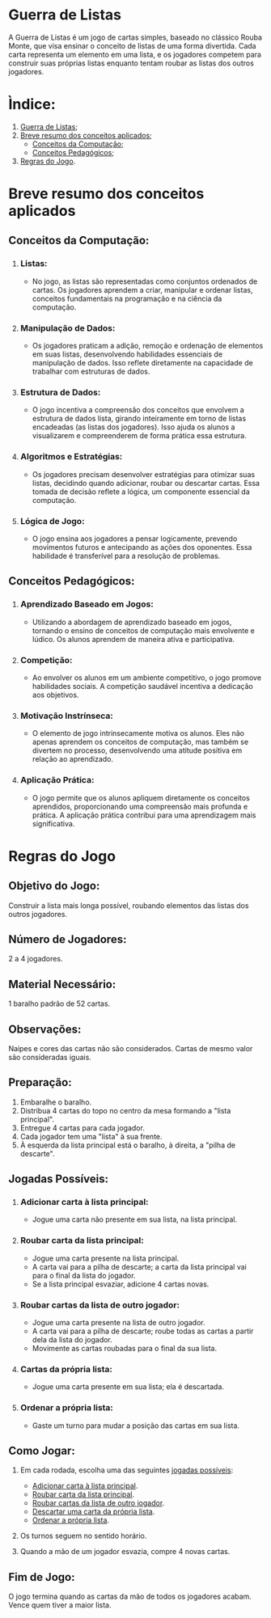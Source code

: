 # Guerra de Listas
 A Guerra de Listas é um jogo de cartas simples, baseado no clássico Rouba Monte, que visa ensinar o conceito de listas de uma forma divertida. Cada carta representa um elemento em uma lista, e os jogadores competem para construir suas próprias listas enquanto tentam roubar as listas dos outros jogadores.

# Ìndice:
1. [Guerra de Listas](#guerra-de-listas);
2. [Breve resumo dos conceitos aplicados](#breve-resumo-dos-conceitos-aplicados);
    - [Conceitos da Computação](#conceitos-da-Computação);
    - [Conceitos Pedagógicos](#conceitos-pedagógicos);
3. [Regras do Jogo](#regras-do-jogo).

# Breve resumo dos conceitos aplicados
## Conceitos da Computação:
1. ### Listas:
    - No jogo, as listas são representadas como conjuntos ordenados de cartas. Os jogadores aprendem a criar, manipular e ordenar listas, conceitos fundamentais na programação e na ciência da computação.

2. ### Manipulação de Dados:
    - Os jogadores praticam a adição, remoção e ordenação de elementos em suas listas, desenvolvendo habilidades essenciais de manipulação de dados. Isso reflete diretamente na capacidade de trabalhar com estruturas de dados.

3. ### Estrutura de Dados:
    - O jogo incentiva a compreensão dos conceitos que envolvem a estrutura de dados lista, girando inteiramente em torno de listas encadeadas (as listas dos jogadores). Isso ajuda os alunos a visualizarem e compreenderem de forma prática essa estrutura.

4. ### Algoritmos e Estratégias:
    - Os jogadores precisam desenvolver estratégias para otimizar suas listas, decidindo quando adicionar, roubar ou descartar cartas. Essa tomada de decisão reflete a lógica, um componente essencial da computação.

5. ### Lógica de Jogo:
    - O jogo ensina aos jogadores a pensar logicamente, prevendo movimentos futuros e antecipando as ações dos oponentes. Essa habilidade é transferível para a resolução de problemas.

## Conceitos Pedagógicos:

1. ### Aprendizado Baseado em Jogos:
    - Utilizando a abordagem de aprendizado baseado em jogos, tornando o ensino de conceitos de computação mais envolvente e lúdico. Os alunos aprendem de maneira ativa e participativa.

2. ### Competição:
    - Ao envolver os alunos em um ambiente competitivo, o jogo promove habilidades sociais. A competição saudável incentiva a dedicação aos objetivos.

3. ### Motivação Instrínseca:
    - O elemento de jogo intrinsecamente motiva os alunos. Eles não apenas aprendem os conceitos de computação, mas também se divertem no processo, desenvolvendo uma atitude positiva em relação ao aprendizado.

4. ### Aplicação Prática:
    - O jogo permite que os alunos apliquem diretamente os conceitos aprendidos, proporcionando uma compreensão mais profunda e prática. A aplicação prática contribui para uma aprendizagem mais significativa.

# Regras do Jogo
## Objetivo do Jogo:
Construir a lista mais longa possível, roubando elementos das listas dos outros jogadores.

## Número de Jogadores:
2 a 4 jogadores.

## Material Necessário:
1 baralho padrão de 52 cartas.

## Observações:
Naipes e cores das cartas não são considerados. Cartas de mesmo valor são consideradas iguais.

## Preparação:
1. Embaralhe o baralho.
2. Distribua 4 cartas do topo no centro da mesa formando a "lista principal".
3. Entregue 4 cartas para cada jogador.
4. Cada jogador tem uma "lista" à sua frente.
5. À esquerda da lista principal está o baralho, à direita, a "pilha de descarte".

## Jogadas Possíveis:
1. ### Adicionar carta à lista principal:
    - Jogue uma carta não presente em sua lista, na lista principal.

2. ### Roubar carta da lista principal:
    - Jogue uma carta presente na lista principal.
    - A carta vai para a pilha de descarte; a carta da lista principal vai para o final da lista do jogador.
    - Se a lista principal esvaziar, adicione 4 cartas novas.

3. ### Roubar cartas da lista de outro jogador:
    - Jogue uma carta presente na lista de outro jogador.
    - A carta vai para a pilha de descarte; roube todas as cartas a partir dela da lista do jogador.
    - Movimente as cartas roubadas para o final da sua lista.

4. ### Cartas da própria lista:
    - Jogue uma carta presente em sua lista; ela é descartada.

5. ### Ordenar a própria lista:
    - Gaste um turno para mudar a posição das cartas em sua lista.

## Como Jogar:
1. Em cada rodada, escolha uma das seguintes [jogadas possíveis](#jogadas-possíveis):
    - [Adicionar carta à lista principal](#adicionar-carta-à-lista-principal).
    - [Roubar carta da lista principal](#roubar-carta-da-lista-principal).
    - [Roubar cartas da lista de outro jogador](#roubar-cartas-da-lista-de-outro-jogador).
    - [Descartar uma carta da própria lista](#cartas-da-própria-lista).
    - [Ordenar a própria lista](#ordenar-a-própria-lista).

2. Os turnos seguem no sentido horário.

3. Quando a mão de um jogador esvazia, compre 4 novas cartas.

## Fim de Jogo:
O jogo termina quando as cartas da mão de todos os jogadores acabam. Vence quem tiver a maior lista.